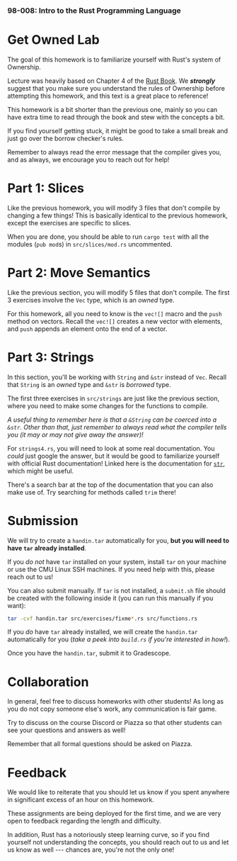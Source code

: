 ### 98-008: Intro to the Rust Programming Language



# Get Owned Lab

The goal of this homework is to familiarize yourself with Rust's system of Ownership.

Lecture was heavily based on Chapter 4 of the
[Rust Book](https://doc.rust-lang.org/book/ch04-00-understanding-ownership.html).
We **_strongly_** suggest that you make sure you understand the rules of Ownership
before attempting this homework, and this text is a great place to reference!

This homework is a bit shorter than the previous one, mainly so you can have extra time to
read through the book and stew with the concepts a bit.

If you find yourself getting stuck,
it might be good to take a small break and just go over the borrow checker's rules.

Remember to always read the error message that the compiler gives you, and as always,
we encourage you to reach out for help!



# Part 1: Slices

Like the previous homework, you will modify 3 files that don't compile by changing a few things!
This is basically identical to the previous homework, except the exercises are specific to slices.

When you are done, you should be able to run `cargo test` with all the
modules (`pub mod`s) in `src/slices/mod.rs` uncommented.



# Part 2: Move Semantics

Like the previous section, you will modify 5 files that don't compile.
The first 3 exercises involve the `Vec` type, which is an _owned_ type.

For this homework, all you need to know is the `vec![]` macro and the `push` method on vectors.
Recall the `vec![]` creates a new vector with elements, and
`push` appends an element onto the end of a vector.



# Part 3: Strings

In this section, you'll be working with `String` and `&str` instead of `Vec`.
Recall that `String` is an _owned_ type and `&str` is _borrowed_ type.

The first three exercises in `src/strings` are just like the previous section,
where you need to make some changes for the functions to compile.

_A useful thing to remember here is that a `&String` can be coerced into a `&str`._
_Other than that, just remember to always read what the compiler tells you_
_(it may or may not give away the answer)!_

For `strings4.rs`, you will need to look at some real documentation.
You _could_ just google the answer,
but it would be good to familiarize yourself with official Rust documentation!
Linked here is the documentation for
[`str`](https://doc.rust-lang.org/std/primitive.str.html), which might be useful.

There's a search bar at the top of the documentation that you can also make use of.
Try searching for methods called `trim` there!



# Submission
We will try to create a `handin.tar` automatically for you,
**but you will need to have `tar` already installed**.

If you _do not_ have `tar` installed on your system,
install `tar` on your machine or use the CMU Linux SSH machines.
If you need help with this, please reach out to us!

You can also submit manually.
If `tar` is not installed, a `submit.sh` file should be created with the following inside it
(you can run this manually if you want):

```sh
tar -cvf handin.tar src/exercises/fixme*.rs src/functions.rs
```

If you _do_ have `tar` already installed, we will create the `handin.tar` automatically for you
(_take a peek into `build.rs` if you're interested in how!_).

Once you have the `handin.tar`, submit it to Gradescope.



# Collaboration

In general, feel free to discuss homeworks with other students!
As long as you do not copy someone else's work, any communication is fair game.

Try to discuss on the course Discord or Piazza so that
other students can see your questions and answers as well!

Remember that all formal questions should be asked on Piazza.



# Feedback

We would like to reiterate that you should let us know if you spent
anywhere in significant excess of an hour on this homework.

These assignments are being deployed for the first time,
and we are very open to feedback regarding the length and difficulty.

In addition, Rust has a notoriously steep learning curve,
so if you find yourself not understanding the concepts,
you should reach out to us and let us know as well ---
chances are, you're not the only one!